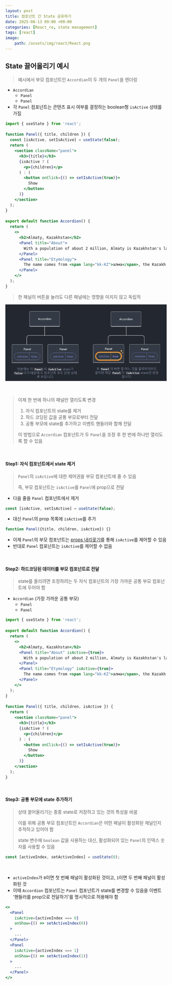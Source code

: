 ```yaml
---
layout: post
title: 컴포넌트 간 State 공유하기
date: 2025-08-13 09:00 +09:00
categories: [React_re, state management]
tags: [react]
image:
    path: /assets/img/react/React.png
---
```


## State 끌어올리기 예시

> 예시에서 부모 컴포넌트인 `Accordian`이 두 개의 `Panel`을 렌더링

- `Accordian`
  - `Panel`
  - `Panel`
- 각 `Panel` 컴포넌트는 콘텐츠 표시 여부를 결정하는 boolean형 `isActive` 상태를 가짐

```jsx
import { useState } from 'react';

function Panel({ title, children }) {
  const [isActive, setIsActive] = useState(false);
  return (
    <section className="panel">
      <h3>{title}</h3>
      {isActive ? (
        <p>{children}</p>
      ) : (
        <button onClick={() => setIsActive(true)}>
          Show
        </button>
      )}
    </section>
  );
}

export default function Accordion() {
  return (
    <>
      <h2>Almaty, Kazakhstan</h2>
      <Panel title="About">
        With a population of about 2 million, Almaty is Kazakhstan's largest city. From 1929 to 1997, it was its capital city.
      </Panel>
      <Panel title="Etymology">
        The name comes from <span lang="kk-KZ">алма</span>, the Kazakh word for "apple" and is often translated as "full of apples". In fact, the region surrounding Almaty is thought to be the ancestral home of the apple, and the wild <i lang="la">Malus sieversii</i> is considered a likely candidate for the ancestor of the modern domestic apple.
      </Panel>
    </>
  );
}
```

> 한 패널의 버튼을 눌러도 다른 패널에는 영향을 미치지 않고 독립적

![alt text](/assets/img/react/react_re_18_01.png)

<br>

> 이제 한 번에 하나의 패널만 열리도록 변경
>
> 1. 자식 컴포넌트의 state를 제거
> 2. 하드 코딩된 값을 공통 부모로부터 전달
> 3. 공통 부모에 state를 추가하고 이벤트 핸들러와 함께 전달
>
> 이 방법으로 `Accordian` 컴포넌트가 두 `Panel`을 조정 후 한 번에 하나만 열리도록 할 수 있음

<br>

#### Step1: 자식 컴포넌트에서 state 제거

> `Panel`의 `isActive`에 대한 제어권을 부모 컴포넌트에 줄 수 있음
>
> 즉, 부모 컴포넌트는 `isActive`를 `Panel`에 prop으로 전달

- 다음 줄을 `Panel` 컴포넌트에서 제거

```jsx
const [isActive, setIsActive] = useState(false);
```
 
- 대신 `Panel`의 prop 목록에 `isActive`를 추가

```jsx
function Panel({title, children, isActive}) {}
```

- 이제 `Panel`의 부모 컴포넌트는 [props 내리꽂기](https://ko.react.dev/learn/passing-props-to-a-component)를 통해 `isActive`를 제어할 수 있음
- 반대로 `Panel` 컴포넌트는 `isActive`를 제어할 수 없음

<br>

#### Step2: 하드코딩된 데이터를 부모 컴포넌트로 전달

> state를 올리려면 조정하려는 두 자식 컴포넌트의 가장 가까운 공통 부모 컴포넌트에 두어야 함

- `Accordian` (가장 가까운 공통 부모)
  - `Panel`
  - `Panel`

```jsx
import { useState } from 'react';

export default function Accordion() {
  return (
    <>
      <h2>Almaty, Kazakhstan</h2>
      <Panel title="About" isActive={true}>
        With a population of about 2 million, Almaty is Kazakhstan's largest city. From 1929 to 1997, it was its capital city.
      </Panel>
      <Panel title="Etymology" isActive={true}>
        The name comes from <span lang="kk-KZ">алма</span>, the Kazakh word for "apple" and is often translated as "full of apples". In fact, the region surrounding Almaty is thought to be the ancestral home of the apple, and the wild <i lang="la">Malus sieversii</i> is considered a likely candidate for the ancestor of the modern domestic apple.
      </Panel>
    </>
  );
}

function Panel({ title, children, isActive }) {
  return (
    <section className="panel">
      <h3>{title}</h3>
      {isActive ? (
        <p>{children}</p>
      ) : (
        <button onClick={() => setIsActive(true)}>
          Show
        </button>
      )}
    </section>
  );
}
```

<br>

#### Step3: 공통 부모에 state 추가하기

> 상태 끌어올리기는 종종 state로 저장하고 있는 것의 특성을 바꿈
>
> 이를 위해 공통 부모 컴포넌트인 `Accordian`은 어떤 패널이 활성화된 채널인지 추적하고 있어야 함
>
> state 변수에 `boolean` 값을 사용하는 대신, 활성화되어 있는 `Panel`의 인덱스 숫자를 사용할 수 있음

```jsx
const [activeIndex, setActiveIndex] = useState(0);
```

<br>

- `activeIndex`가 `0`이면 첫 번째 패널이 활성화된 것이고, `1`이면 두 번째 패널이 활성화된 것
- 이때 `Accordion` 컴포넌트는 `Panel` 컴포넌트가 state를 변경할 수 있음을 이벤트 '핸들러를 prop으로 전달하기'를 명시적으로 허용해야 함

```jsx 
<>
  <Panel
    isActive={activeIndex === 0}
    onShow={() => setActiveIndex(0)}
  >
    ...
  </Panel>
  <Panel
    isActive={activeIndex === 1}
    onShow={() => setActiveIndex(1)}
  >
    ...
  </Panel>
</>
```

<br>

